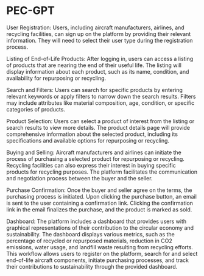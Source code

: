 # PEC-GPT
User Registration:
Users, including aircraft manufacturers, airlines, and recycling facilities, can sign up on the platform by providing their relevant information.
They will need to select their user type during the registration process.

Listing of End-of-Life Products:
After logging in, users can access a listing of products that are nearing the end of their useful life.
The listing will display information about each product, such as its name, condition, and availability for repurposing or recycling.

Search and Filters:
Users can search for specific products by entering relevant keywords or apply filters to narrow down the search results.
Filters may include attributes like material composition, age, condition, or specific categories of products.

Product Selection:
Users can select a product of interest from the listing or search results to view more details.
The product details page will provide comprehensive information about the selected product, including its specifications and available options for repurposing or recycling.

Buying and Selling:
Aircraft manufacturers and airlines can initiate the process of purchasing a selected product for repurposing or recycling.
Recycling facilities can also express their interest in buying specific products for recycling purposes.
The platform facilitates the communication and negotiation process between the buyer and the seller.

Purchase Confirmation:
Once the buyer and seller agree on the terms, the purchasing process is initiated.
Upon clicking the purchase button, an email is sent to the user containing a confirmation link.
Clicking the confirmation link in the email finalizes the purchase, and the product is marked as sold.

Dashboard:
The platform includes a dashboard that provides users with graphical representations of their contribution to the circular economy and sustainability.
The dashboard displays various metrics, such as the percentage of recycled or repurposed materials, reduction in CO2 emissions, water usage, and landfill waste resulting from recycling efforts.
This workflow allows users to register on the platform, search for and select end-of-life aircraft components, initiate purchasing processes, and track their contributions to sustainability through the provided dashboard.
